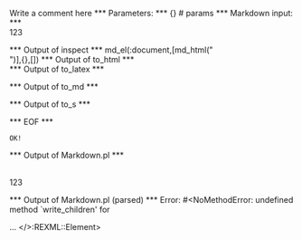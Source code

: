 Write a comment here
*** Parameters: ***
{} # params 
*** Markdown input: ***
<br/>123

*** Output of inspect ***
md_el(:document,[md_html("<br />")],{},[])
*** Output of to_html ***
<br />
*** Output of to_latex ***

*** Output of to_md ***

*** Output of to_s ***

*** EOF ***



	OK!



*** Output of Markdown.pl ***
<p><br/>123</p>

*** Output of Markdown.pl (parsed) ***
Error: #<NoMethodError: undefined method `write_children' for <div> ... </>:REXML::Element>
